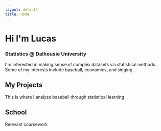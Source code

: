 ```yaml
---
layout: default
title: Home
---
```


# Hi I'm Lucas

### Statistics @ Dalhousie University
I'm interested in making sense of complex datasets via statistical methods. Some of my interests include baseball, economics, and singing. 

## My Projects
  This is where I analyze baseball through statistical learning

## School
  Relevant coursework 

